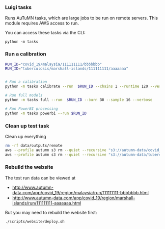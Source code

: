 ### Luigi tasks

Runs AuTuMN tasks, which are large jobs to be run on remote servers.
This module requires AWS access to run.

You can access these tasks via the CLI:

```
python -m tasks
```

### Run a calibration

```bash
RUN_ID="covid_19/malaysia/111111111/bbbbbbb"
RUN_ID="tuberculosis/marshall-islands/111111111/aaaaaaa"


# Run a calibration
python -m tasks calibrate --run  $RUN_ID --chains 1 --runtime 120 --verbose

# Run full models
python -m tasks full --run  $RUN_ID --burn 30 --sample 16 --verbose

# Run PowerBI processing
python -m tasks powerbi --run $RUN_ID
```

### Clean up test task

Clean up everything

```bash
rm -rf data/outputs/remote
aws --profile autumn s3 rm --quiet --recursive "s3://autumn-data/covid_19/manila/111111111/aaaaaaa"
aws --profile autumn s3 rm --quiet --recursive "s3://autumn-data/tuberculosis/marshall-islands/111111111/aaaaaaa"
```

### Rebuild the website

The test run data can be viewed at

- http://www.autumn-data.com/app/covid_19/region/malaysia/run/111111111-bbbbbbb.html
- http://www.autumn-data.com/app/covid_19/region/marshall-islands/run/111111111-aaaaaaa.html

But you may need to rebuild the website first:

```bash
./scripts/website/deploy.sh
```
